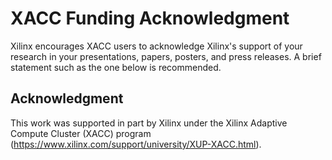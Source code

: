 # XACC Funding Acknowledgment

Xilinx encourages XACC users to acknowledge Xilinx's support of your research in your
presentations, papers, posters, and press releases. A brief statement such as the one below is
recommended.

## Acknowledgment

This work was supported in part by Xilinx under the Xilinx Adaptive Compute Cluster (XACC)
program (https://www.xilinx.com/support/university/XUP-XACC.html).
